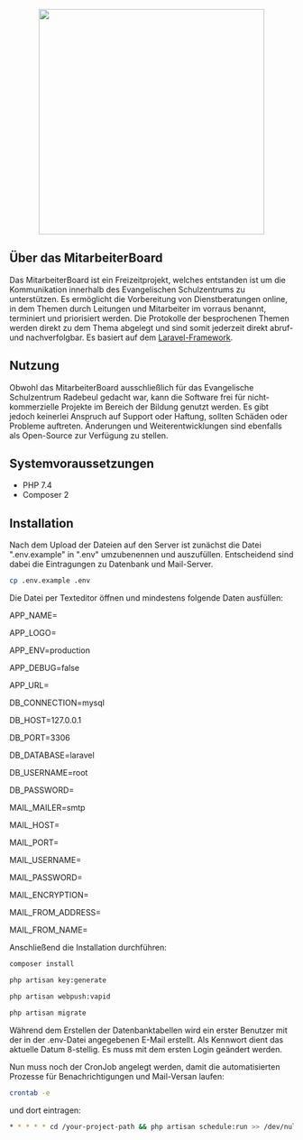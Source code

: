 <p align="center"><img src="https://mitarbeiter.esz-radebeul.de/img/logo.png" width="400"></p>

## Über das MitarbeiterBoard

Das MitarbeiterBoard ist ein Freizeitprojekt, welches entstanden ist um die Kommunikation innerhalb des Evangelischen Schulzentrums zu unterstützen. Es ermöglicht die Vorbereitung von Dienstberatungen online, in dem Themen durch Leitungen und Mitarbeiter im vorraus benannt, terminiert und priorisiert werden. Die Protokolle der besprochenen Themen werden direkt zu dem Thema abgelegt und sind somit jederzeit direkt abruf- und nachverfolgbar.
Es basiert auf dem [Laravel-Framework](https://laravel.com/).

## Nutzung

Obwohl das MitarbeiterBoard ausschließlich für das Evangelische Schulzentrum Radebeul gedacht war, kann die Software frei für nicht-kommerzielle Projekte im Bereich der Bildung genutzt werden. Es gibt jedoch keinerlei Anspruch auf Support oder Haftung, sollten Schäden oder Probleme auftreten.
Änderungen und Weiterentwicklungen sind ebenfalls als Open-Source zur Verfügung zu stellen.

## Systemvoraussetzungen

 * PHP 7.4
 * Composer 2

## Installation

Nach dem Upload der Dateien auf den Server ist zunächst die Datei ".env.example" in ".env" umzubenennen und auszufüllen. Entscheidend sind dabei die Eintragungen zu Datenbank und Mail-Server.


```bash
cp .env.example .env
```

Die Datei per Texteditor öffnen und mindestens folgende Daten ausfüllen:

APP_NAME=

APP_LOGO=

APP_ENV=production

APP_DEBUG=false

APP_URL=


DB_CONNECTION=mysql

DB_HOST=127.0.0.1

DB_PORT=3306

DB_DATABASE=laravel

DB_USERNAME=root

DB_PASSWORD=


MAIL_MAILER=smtp

MAIL_HOST=

MAIL_PORT=

MAIL_USERNAME=

MAIL_PASSWORD=

MAIL_ENCRYPTION=

MAIL_FROM_ADDRESS=

MAIL_FROM_NAME=


Anschließend die Installation durchführen:

```bash
composer install
```
```bash
php artisan key:generate
```

```bash
php artisan webpush:vapid
```

```bash
php artisan migrate
```
Während dem Erstellen der Datenbanktabellen wird ein erster Benutzer mit der in der .env-Datei angegebenen E-Mail erstellt. Als Kennwort dient das aktuelle Datum 8-stellig. Es muss mit dem ersten Login geändert werden.

Nun muss noch der CronJob angelegt werden, damit die automatisierten Prozesse für Benachrichtigungen und Mail-Versan laufen:

```bash
crontab -e
```

und dort eintragen:
```bash
* * * * * cd /your-project-path && php artisan schedule:run >> /dev/null 2>&1
```
